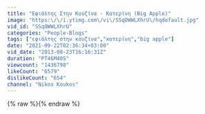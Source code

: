 ```yaml
---
title: "Εφιάλτης Στην Κουζίνα - Κατερίνη (Big Apple)"
image: "https:\/\/i.ytimg.com\/vi\/SSqOWWLXhrU\/hqdefault.jpg"
vid_id: "SSqOWWLXhrU"
categories: "People-Blogs"
tags: ["εφιάλτης στην κουζίνα","κατερίνη","big apple"]
date: "2021-09-22T02:36:34+03:00"
vid_date: "2013-08-23T16:16:31Z"
duration: "PT46M40S"
viewcount: "1436798"
likeCount: "6579"
dislikeCount: "654"
channel: "Nikos Koukos"
---
```

{% raw %}{% endraw %}

